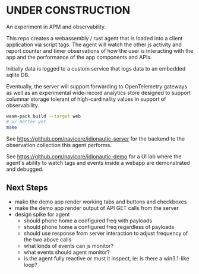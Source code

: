 UNDER CONSTRUCTION
===========
An experiment in APM and observability.

This repo creates a webassembly / rust agent that is loaded into a client
application via script tags.  The agent will watch the other js activity and
report counter and timer observations of how the user is interacting with the
app and the performance of the app components and APIs.

Initially data is logged to a custom service that logs data to an embedded
sqlite DB.

Eventually, the server will support forwarding to OpenTelemetry gateways as well
as an experimental wide-record analytics store designed to support columnar
storage tolerant of high-cardinality values in support of observability.

```bash
wasm-pack build --target web
# or better yet
make
```

See https://github.com/navicore/idionautic-server for the backend to the
observation collection this agent performs.

See https://github.com/navicore/idionautic-demo for a UI lab where the agent's
ability to watch tags and events inside a webapp are demonstrated and debugged.

Next Steps
-----------
* make the demo app render working tabs and buttons and checkboxes
* make the demo app render output of API GET calls from the server
* design spike for agent
  * should phone home a configured freq with payloads
  * should phone home a configured freq regardless of payloads
  * should use response from server interaction to adjust frequency of the two
    above calls
  * what kinds of events can js monitor?
  * what events should agent monitor?
  * is the agent fully reactive or must it inspect, ie: is there a win3.1-like
    loop?
